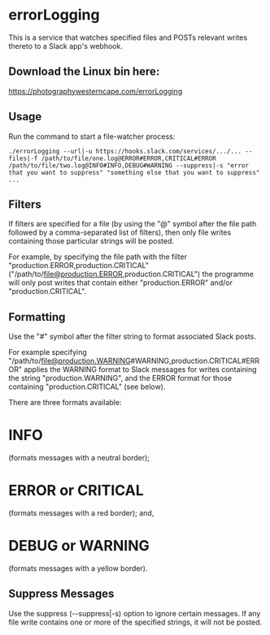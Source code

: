 # errorLogging

This is a service that watches specified files and POSTs relevant writes thereto to a Slack app's webhook.

## Download the Linux bin here:
https://photographywesterncape.com/errorLogging

## Usage
Run the command to start a file-watcher process:

`./errorLogging --url|-u https://hooks.slack.com/services/.../... --files|-f /path/to/file/one.log@ERROR#ERROR,CRITICAL#ERROR /path/to/file/two.log@INFO#INFO,DEBUG#WARNING --suppress|-s "error that you want to suppress" "something else that you want to suppress" ...`

## Filters
If filters are specified for a file (by using the "@" symbol after the file path followed by a comma-separated list of filters), then only file writes containing those particular strings will be posted. 

For example, by specifying the file path with the filter "production.ERROR,production.CRITICAL" ("/path/to/file@production.ERROR,production.CRITICAL") the programme will only post writes that contain either "production.ERROR" and/or "production.CRITICAL".

## Formatting
Use the "#" symbol after the filter string to format associated Slack posts. 

For example specifying "/path/to/file@production.WARNING#WARNING,production.CRITICAL#ERROR" applies the WARNING format to Slack messages for writes containing the string "production.WARNING", and the ERROR format for those containing "production.CRITICAL" (see below).

There are three formats available:

# INFO 
(formats messages with a neutral border);

# ERROR or CRITICAL 
(formats messages with a red border); and,

# DEBUG or WARNING 
(formats messages with a yellow border).

## Suppress Messages
Use the suppress (--suppress|-s) option to ignore certain messages. If any file write contains one or more of the specified strings, it will not be posted.

